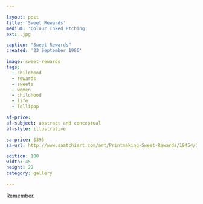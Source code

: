 ```yaml
---

layout: post
title: 'Sweet Rewards'
medium: 'Colour Inked Etching'
ext: .jpg

caption: "Sweet Rewards"
created: '23 September 1986'

image: sweet-rewards
tags:
  - childhood
  - rewards
  - sweets
  - women
  - childhood
  - life
  - lollipop

af-price:
af-subject: abstract and conceptual
af-style: illustrative

sa-price: $395
sa-url: http://www.saatchiart.com/art/Printmaking-Sweet-Rewards/19454/1608030/view

edition: 100
width: 45
height: 22
category: gallery

---
```

Remember.
